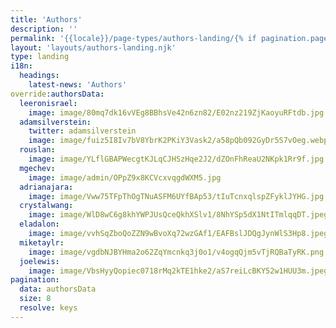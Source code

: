 ```yaml
---
title: 'Authors'
description: ''
permalink: '{{locale}}/page-types/authors-landing/{% if pagination.pageNumber > 0 %}{{ pagination.pageNumber + 1 }}/{% endif %}index.html'
layout: 'layouts/authors-landing.njk'
type: landing
i18n:
  headings:
    latest-news: 'Authors'
override:authorsData:
  leeronisrael:
    image: image/80mq7dk16vVEg8BBhsVe42n6zn82/E02nz219ZjKaoyuRFtdb.jpg
  adamsilverstein:
    twitter: adamsilverstein
    image: image/fuiz5I8Iv7bV8YbrK2PKiY3Vask2/a58pQb092GyDr5S7vOeg.webp
  rouslan:
    image: image/YLflGBAPWecgtKJLqCJHSzHqe2J2/dZOnFhReaU2NKpk1Rr9f.jpg
  mgechev:
    image: image/admin/OPpZ9x8KCVcxvqgdWXM5.jpg
  adrianajara:
    image: image/Vww75TFpThOgTNuASFM6UYfBAp53/tIuTcnxqlspZFyklJYHG.jpg
  crystalwang:
    image: image/WlD8wC6g8khYWPJUsQceQkhXSlv1/8NhYSp5dX1NtITmlqqDT.jpeg
  eladalon:
    image: image/vvhSqZboQoZZN9wBvoXq72wzGAf1/EAFBslJDQgJynWlS3Hp8.jpeg
  miketaylr:
    image: image/vgdbNJBYHma2o62ZqYmcnkq3j0o1/v4ogqQjm5vTjRQBaTyRK.png
  joelewis:
    image: image/VbsHyyQopiec0718rMq2kTE1hke2/aS7reiLcBKY52w1HUU3m.jpeg
pagination:
  data: authorsData
  size: 8
  resolve: keys
---
```

